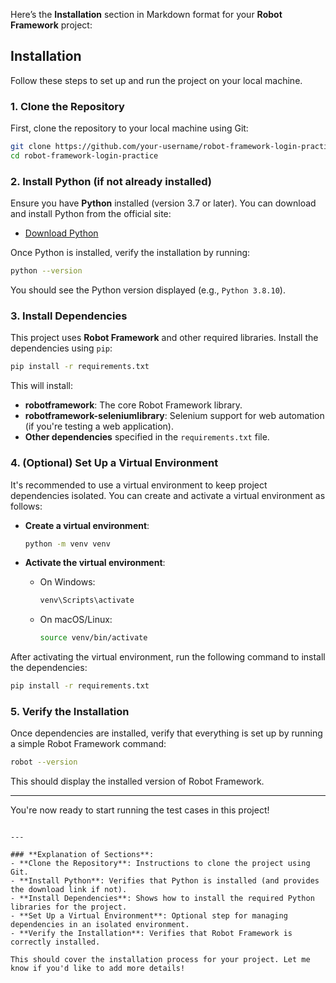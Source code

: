 Here’s the **Installation** section in Markdown format for your **Robot Framework** project:

## Installation

Follow these steps to set up and run the project on your local machine.

### 1. Clone the Repository

First, clone the repository to your local machine using Git:

```bash
git clone https://github.com/your-username/robot-framework-login-practice.git
cd robot-framework-login-practice
```

### 2. Install Python (if not already installed)

Ensure you have **Python** installed (version 3.7 or later). You can download and install Python from the official site:

- [Download Python](https://www.python.org/downloads/)

Once Python is installed, verify the installation by running:

```bash
python --version
```

You should see the Python version displayed (e.g., `Python 3.8.10`).

### 3. Install Dependencies

This project uses **Robot Framework** and other required libraries. Install the dependencies using `pip`:

```bash
pip install -r requirements.txt
```

This will install:
- **robotframework**: The core Robot Framework library.
- **robotframework-seleniumlibrary**: Selenium support for web automation (if you're testing a web application).
- **Other dependencies** specified in the `requirements.txt` file.

### 4. (Optional) Set Up a Virtual Environment

It's recommended to use a virtual environment to keep project dependencies isolated. You can create and activate a virtual environment as follows:

- **Create a virtual environment**:
  
  ```bash
  python -m venv venv
  ```

- **Activate the virtual environment**:

  - On Windows:
    ```bash
    venv\Scripts\activate
    ```
  - On macOS/Linux:
    ```bash
    source venv/bin/activate
    ```

After activating the virtual environment, run the following command to install the dependencies:

```bash
pip install -r requirements.txt
```

### 5. Verify the Installation

Once dependencies are installed, verify that everything is set up by running a simple Robot Framework command:

```bash
robot --version
```

This should display the installed version of Robot Framework.

---

You're now ready to start running the test cases in this project!

```

---

### **Explanation of Sections**:
- **Clone the Repository**: Instructions to clone the project using Git.
- **Install Python**: Verifies that Python is installed (and provides the download link if not).
- **Install Dependencies**: Shows how to install the required Python libraries for the project.
- **Set Up a Virtual Environment**: Optional step for managing dependencies in an isolated environment.
- **Verify the Installation**: Verifies that Robot Framework is correctly installed.

This should cover the installation process for your project. Let me know if you'd like to add more details!